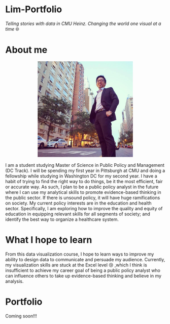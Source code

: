 # Lim-Portfolio
*Telling stories with data in CMU Heinz. Changing the world one visual at a time* :globe_with_meridians:

# About me
<p align="center"> 
  <img src="https://raw.githubusercontent.com/YangLe-L/Lim-Portfolio/master/Yang%20Le%20photo.jpg" width= "300">
  </p>

I am a student studying Master of Science in Public Policy and Management (DC Track). I will be spending my first year in Pittsburgh at CMU and doing a fellowship while studying in Washington DC for my second year. I have a habit of trying to find the right way to do things, be it the most efficient, fair or accurate way. As such, I plan to be a public policy analyst in the future where I can use my analytical skills to promote evidence-based thinking in the public sector. If there is unsound policy, it will have huge ramifications on society. My current policy interests are in the education and health sector. Specifically, I am exploring how to improve the quality and equity of education in equipping relevant skills for all segments of society; and identify the best way to organize a healthcare system.          

# What I hope to learn 
From this data visualization course, I hope to learn ways to improve my ability to design data to communicate and persuade my audience. Currently, my visualization skills are stuck at the Excel level :cry: ,which I think is insufficient to achieve my career goal of being a public policy analyst who can influence others to take up evidence-based thinking and believe in my analysis.   

# Portfolio
Coming soon!!! 
